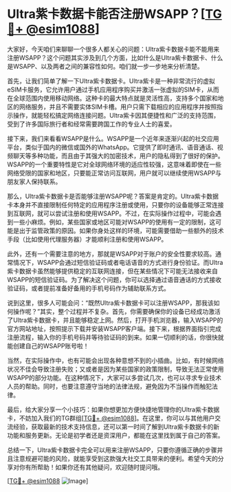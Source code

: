 # Ultra紫卡数据卡能否注册WSAPP？[[TG💪+ @esim1088](https://t.me/s/esim1088)]

大家好，今天咱们来聊聊一个很多人都关心的问题：Ultra紫卡数据卡能不能用来注册WSAPP？这个问题其实涉及到几个方面，比如什么是Ultra紫卡数据卡、什么是WSAPP、以及两者之间的兼容性如何。咱们就一步一步地来分析清楚。

首先，让我们简单了解一下Ultra紫卡数据卡。Ultra紫卡是一种非常流行的虚拟eSIM卡服务，它允许用户通过手机应用程序购买并激活一张虚拟的SIM卡，从而在全球范围内使用移动网络。这种卡的最大特点就是灵活性高，支持多个国家和地区的网络服务，并且不需要实体SIM卡槽。用户只需下载相应的应用程序并按照指示操作，就能轻松搞定网络连接问题。Ultra紫卡因其便捷性和广泛的支持范围，受到了许多国际旅行者和经常需要跨国工作的专业人士的喜爱。

接下来，我们来看看WSAPP是什么。WSAPP是一个近年来逐渐兴起的社交应用平台，类似于国内的微信或国外的WhatsApp。它提供了即时通讯、语音通话、视频聊天等多种功能，而且由于其强大的加密技术，用户的隐私得到了很好的保护。WSAPP的一个重要特性是它对全球网络环境的适应性较强，这意味着即使在一些网络受限的国家和地区，只要能正常访问互联网，用户就可以继续使用WSAPP与朋友家人保持联系。

那么，Ultra紫卡数据卡是否能够注册WSAPP呢？答案是肯定的。Ultra紫卡数据卡本身并不直接限制任何特定的应用程序注册或使用，只要你的设备能够正常连接到互联网，就可以尝试注册和使用WSAPP。不过，在实际操作过程中，可能会遇到一些小麻烦。例如，某些国家或地区可能对WSAPP的使用有一定的限制，这可能是出于监管政策的原因。如果你身处这样的环境，可能需要借助一些额外的技术手段（比如使用代理服务器）才能顺利注册和使用WSAPP。

此外，还有一个需要注意的地方，那就是WSAPP对于账户的安全性要求较高。通常情况下，WSAPP会通过短信验证码或者电话语音的方式进行身份验证。而Ultra紫卡数据卡虽然能够提供稳定的互联网连接，但在某些情况下可能无法接收来自WSAPP的短信验证码。为了解决这个问题，你可以选择通过语音通话的方式接收验证码，或者提前准备好备用的手机号码作为辅助联系方式。

说到这里，很多人可能会问：“既然Ultra紫卡数据卡可以注册WSAPP，那我该如何操作呢？”其实，整个过程并不复杂。首先，你需要确保你的设备已经成功激活了Ultra紫卡数据卡，并且能够稳定上网。然后，打开手机浏览器，输入WSAPP的官方网站地址，按照提示下载并安装WSAPP客户端。接下来，根据界面指引完成注册流程，输入你的手机号码并等待验证码的到来。如果一切顺利的话，你很快就能创建自己的WSAPP账号啦！

当然，在实际操作中，也有可能会出现各种意想不到的小插曲。比如，有时候网络状况不佳会导致注册失败；又或者是因为某些国家的政策限制，导致无法正常使用WSAPP的部分功能。在这种情况下，大家可以多尝试几次，也可以寻求专业技术人员的帮助。同时，也要注意遵守当地的法律法规，避免因为不当操作而触犯法律。

最后，给大家分享一个小技巧：如果你想更加方便快捷地管理你的Ultra紫卡数据卡，不妨加入我们的TG群组[[TG💪+ @esim1088](https://t.me/s/esim1088)]。在这里，你可以与其他用户交流经验，获取最新的技术支持信息，还可以第一时间了解到Ultra紫卡数据卡的新功能和服务更新。无论是初学者还是资深用户，都能在这里找到属于自己的答案。

总结一下，Ultra紫卡数据卡完全可以用来注册WSAPP，只要你遵循正确的步骤并且注意规避可能的风险，就能享受到这款强大社交工具带来的便利。希望今天的分享对你有所帮助！如果你还有其他疑问，欢迎随时提问哦。

[[TG💪+ @esim1088](https://t.me/s/esim1088) ![Image](https://i.postimg.cc/4NQfJmqS/Snipaste-2025-05-13-00-14-12.png)]